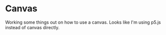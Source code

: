 # Canvas

Working some things out on how to use a canvas.
Looks like I'm using p5.js instead of canvas directly.
